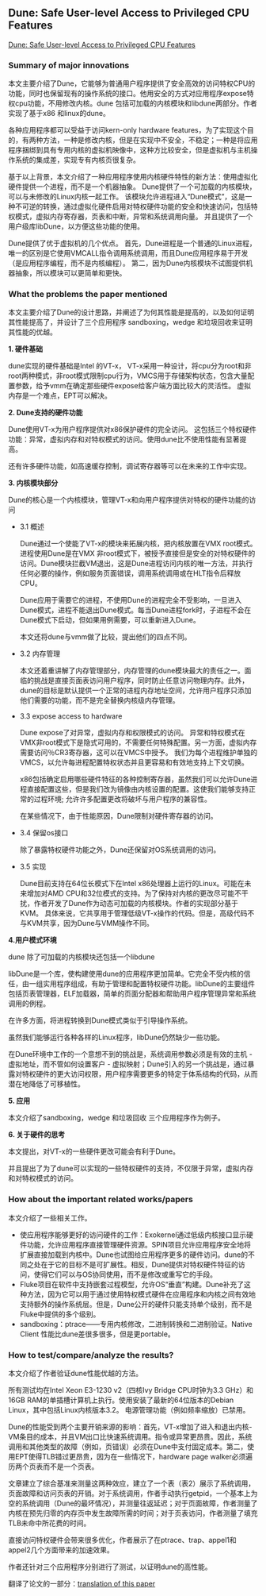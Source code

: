 ## Dune: Safe User-level Access to Privileged CPU Features

[Dune: Safe User-level Access to Privileged CPU Features](https://www.usenix.org/system/files/conference/osdi12/osdi12-final-117.pdf)

### Summary of major innovations

本文主要介绍了Dune，它能够为普通用户程序提供了安全高效的访问特权CPU的功能，同时也保留现有的操作系统的接口。他用安全的方式对应用程序expose特权cpu功能，不用修改内核。dune 包括可加载的内核模块和libdune两部分。作者实现了基于x86 和linux的dune。

各种应用程序都可以受益于访问kern-only hardware features，为了实现这个目的，有两种方法，一种是修改内核，但是在实现中不安全，不稳定；一种是将应用程序捆绑到具有专用内核的虚拟机映像中，这种方比较安全，但是虚拟机与主机操作系统的集成差，实现专有内核页很复杂。

基于以上背景，本文介绍了一种应用程序使用内核硬件特性的新方法：使用虚拟化硬件提供一个进程，而不是一个机器抽象。 Dune提供了一个可加载的内核模块，可以与未修改的Linux内核一起工作。 该模块允许进程进入“Dune模式”，这是一种不可逆的转换，通过虚拟化硬件启用对特权硬件功能的安全和快速访问，包括特权模式，虚拟内存寄存器，页表和中断，异常和系统调用向量。 并且提供了一个用户级库libDune，以方便这些功能的使用。

Dune提供了优于虚拟机的几个优点。 首先，Dune进程是一个普通的Linux进程，唯一的区别是它使用VMCALL指令调用系统调用，而且Dune应用程序易于开发（是应用程序编程，而不是内核编程）。 第二，因为Dune内核模块不试图提供机器抽象，所以模块可以更简单和更快。 

### What the problems the paper mentioned

本文主要介绍了Dune的设计思路，并阐述了为何其性能是提高的，以及如何证明其性能提高了，并设计了三个应用程序 sandboxing，wedge 和垃圾回收来证明其性能的优越。

**1. 硬件基础**

dune实现的硬件基础是Intel 的VT-x， VT-x采用一种设计，将cpu分为root和非root两种模式，非root模式限制cpu行为，VMCS用于存储架构状态，包含大量配置参数，给予vmm在确定那些硬件expose给客户端方面比较大的灵活性。 虚拟内存是一个难点，EPT可以解决。

**2. Dune支持的硬件功能**

Dune使用VT-x为用户程序提供对x86保护硬件的完全访问。 这包括三个特权硬件功能：异常，虚拟内存和对特权模式的访问。使用dune比不使用性能有显著提高。

还有许多硬件功能，如高速缓存控制，调试寄存器等可以在未来的工作中实现。

**3. 内核模块部分**

Dune的核心是一个内核模块，管理VT-x和向用户程序提供对特权的硬件功能的访问

- 3.1 概述

  Dune通过一个使能了VT-x的模块来拓展内核，把内核放置在VMX root模式。进程使用Dune是在VMX 非root模式下，被授予直接但是安全的对特权硬件的访问。Dune模块拦截VM退出，这是Dune进程访问内核的唯一方法，并执行任何必要的操作，例如服务页面错误，调用系统调用或在HLT指令后释放CPU。

  Dune应用于需要它的进程，不使用Dune的进程完全不受影响，一旦进入Dune模式，进程不能退出Dune模式。每当Dune进程fork时，子进程不会在Dune模式下启动，但如果用例需要，可以重新进入Dune。

  本文还将dune与vmm做了比较，提出他们的四点不同。


- 3.2 内存管理

  本文还着重讲解了内存管理部分，内存管理的dune模块最大的责任之一。面临的挑战是直接页面表访问用户程序，同时防止任意访问物理内存。此外，dune的目标是默认提供一个正常的进程内存地址空间，允许用户程序只添加他们需要的功能，而不是完全替换内核级内存管理。


- 3.3 expose access to hardware

  Dune expose了对异常，虚拟内存和权限模式的访问。 异常和特权模式在VMX非root模式下是隐式可用的，不需要任何特殊配置。另一方面，虚拟内存需要访问％CR3寄存器，这可以在VMCS中授予。 我们为每个进程维护单独的VMCS，以允许每进程配置特权状态并且更容易和有效地支持上下文切换。

  x86包括确定启用哪些硬件特征的各种控制寄存器，虽然我们可以允许Dune进程直接配置这些，但是我们改为镜像由内核设置的配置。这使我们能够支持正常的过程环境; 允许许多配置更改将破坏与用户程序的兼容性。

  在某些情况下，由于性能原因，Dune限制对硬件寄存器的访问。

- 3.4 保留os接口

  除了暴露特权硬件功能之外，Dune还保留对OS系统调用的访问。

- 3.5 实现

  Dune目前支持在64位长模式下在Intel x86处理器上运行的Linux。可能在未来增加对AMD CPU和32位模式的支持。为了保持对内核的更改尽可能不干扰，作者开发了Dune作为动态可加载的内核模块。作者的实现部分基于KVM。 具体来说，它共享用于管理低级VT-x操作的代码。但是，高级代码不与KVM共享，因为Dune与VMM操作不同。

**4.用户模式环境**

dune 除了可加载的内核模块还包括一个libdune

libDune是一个库，使构建使用dune的应用程序更加简单。它完全不受内核的信任，由一组实用程序组成，有助于管理和配置特权硬件功能。libDune的主要组件包括页表管理器，ELF加载器，简单的页面分配器和帮助用户程序管理异常和系统调用的例程。

在许多方面，将进程转换到Dune模式类似于引导操作系统。

虽然我们能够运行各种各样的Linux程序，libDune仍然缺少一些功能。

在Dune环境中工作的一个意想不到的挑战是，系统调用参数必须是有效的主机 - 虚拟地址，而不管如何设置客户 - 虚拟映射；Dune引入的另一个挑战是，通过暴露对特权硬件的更大访问权限，用户程序需要更多的特定于体系结构的代码，从而潜在地降低了可移植性。

**5. 应用**

本文介绍了sandboxing，wedge 和垃圾回收 三个应用程序作为例子。

**6. 关于硬件的思考**

本文提出，对VT-x的一些硬件更改可能会有利于Dune。

并且提出了为了dune可以实现的一些特权硬件的支持，不仅限于异常，虚拟内存和对特权模式的访问。

### How about the important related works/papers

本文介绍了一些相关工作。

- 使应用程序能够更好的访问硬件的工作：Exokernel通过低级内核接口显示硬件功能，允许应用程序直接管理硬件资源。SPIN项目允许应用程序安全地将扩展直接加载到内核中。Dune也试图给应用程序更多的硬件访问。dune的不同之处在于它的目标不是可扩展性。相反，Dune提供对特权硬件特征的访问，使得它们可以与OS协同使用，而不是修改或重写它的手段。
- Fluke项目在软件中支持嵌套过程模型，允许OS“垂直”构建。Dune补充了这种方法，因为它可以用于通过使用特权模式硬件在应用程序和内核之间有效地支持额外的操作系统层。但是，Dune公开的硬件只能支持单个级别，而不是Fluke中提供的多个级别。
- sandboxing：ptrace——专用内核修改，二进制转换和二进制验证。Native Client 性能比dune差很多很多，但是更portable。

### How to test/compare/analyze the results?

本文介绍了作者验证dune性能优越的方法。

所有测试均在Intel Xeon E3-1230 v2（四核Ivy Bridge CPU时钟为3.3 GHz）和16GB RAM的单插槽计算机上执行。使用安装了最新的64位版本的Debian Linux，其中包括Linux内核版本3.2。 电源管理功能（例如频率缩放）已禁用。

Dune的性能受到两个主要开销来源的影响：首先，VT-x增加了进入和退出内核-VM条目的成本，并且VM出口比快速系统调用。指令或异常更昂贵。因此，系统调用和其他类型的故障（例如，页错误）必须在Dune中支付固定成本。第二，使用EPT使得TLB错过更昂贵，因为在一些情况下，hardware page walker必须遍历两个页表而不是一个页表。

文章建立了综合基准来测量这两种效应，建立了一个表（表2）展示了系统调用，页面故障和访问页表的开销。对于系统调用，作者手动执行getpid，一个基本上为空的系统调用（Dune的最坏情况），并测量往返延迟；对于页面故障，作者测量了内核在预先归零的内存页中发生故障所需的时间；对于页表访问，作者测量了填充TLB未命中所花费的时间。

直接访问特权硬件会带来很多优化，作者展示了在ptrace、trap、appel1和appel2几个方面带来的加速效果。

作者还针对三个应用程序分别进行了测试，以证明dune的高性能。





翻译了论文的一部分：[translation of this paper](https://github.com/zhenyanjie/reading-reports/blob/master/Dune:%20Safe%20User-level%20Access%20to%20Privileged%20CPU%20Features/translation-Dune:%20Safe%20User-level%20Access%20to%20Privileged%20CPU%20Features.md)





